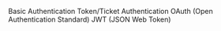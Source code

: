 Basic Authentication
Token/Ticket Authentication
OAuth (Open Authentication Standard)
JWT (JSON Web Token)